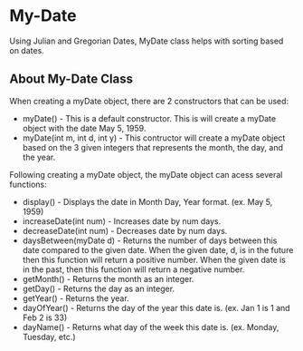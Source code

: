 # My-Date
Using Julian and Gregorian Dates, MyDate class helps with sorting based on dates.

## About My-Date Class
When creating a myDate object, there are 2 constructors that can be used:
- myDate() - This is a default constructor. This is will create a myDate object with the date May 5, 1959.
- myDate(int m, int d, int y) - This contructor will create a myDate object based on the 3 given integers that represents the month, the day, and the year.

Following creating a myDate object, the myDate object can acess several functions:
- display() - Displays the date in Month Day, Year format. (ex. May 5, 1959)
- increaseDate(int num) - Increases date by num days.
- decreaseDate(int num) - Decreases date by num days.
- daysBetween(myDate d) - Returns the number of days between this date compared to the given date. When the given date, d, is in the future then this function will return a positive number. When the given date is in the past, then this function will return a negative number. 
- getMonth() - Returns the month as an integer.
- getDay() - Returns the day as an integer.
- getYear() - Returns the year.
- dayOfYear() - Returns the day of the year this date is. (ex. Jan 1 is 1 and Feb 2 is 33)
- dayName() - Returns what day of the week this date is. (ex. Monday, Tuesday, etc.)